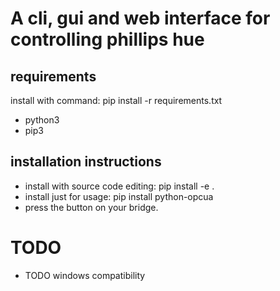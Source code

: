 # A cli, gui and web interface for controlling phillips hue

## requirements
install with command: pip install -r requirements.txt
* python3
* pip3

## installation instructions
* install with source code editing: pip install -e .
* install just for usage: pip install python-opcua
* press the button on your bridge.

# TODO
* TODO windows compatibility
